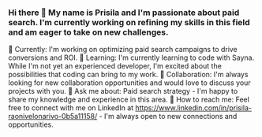 ### Hi there 👋 My name is Prisila and I'm passionate about paid search. I'm currently working on refining my skills in this field and am eager to take on new challenges.

🔭 Currently: I'm working on optimizing paid search campaigns to drive conversions and ROI.
🌱 Learning: I'm currently learning to code with Sayna. While I'm not yet an experienced developer, I'm excited about the possibilities that coding can bring to my work.
👯 Collaboration: I'm always looking for new collaboration opportunities and would love to discuss your projects with you.
💬 Ask me about: Paid search strategy - I'm happy to share my knowledge and experience in this area.
🔭 How to reach me: Feel free to connect with me on LinkedIn at https://www.linkedin.com/in/prisila-raonivelonarivo-0b5a11158/ - I'm always open to new connections and opportunities.

<!--
**PrisilaRaoni/PrisilaRaoni** is a ✨ _special_ ✨ repository because its `README.md` (this file) appears on your GitHub profile.


- 🔭 I’m currently working on paid search
- 🌱 I’m currently learning learning to code with Sayna. Although I am not yet an experienced developer, I am very interested in coding and look forward to continuing my learning.
- 👯 I’m looking for new collaboration opportunities and would love to discuss your projects with you.
- 💬 Ask me about paid search strategy
- 🔭 How to reach me : https://www.linkedin.com/in/prisila-raonivelonarivo-0b5a11158/

-->
